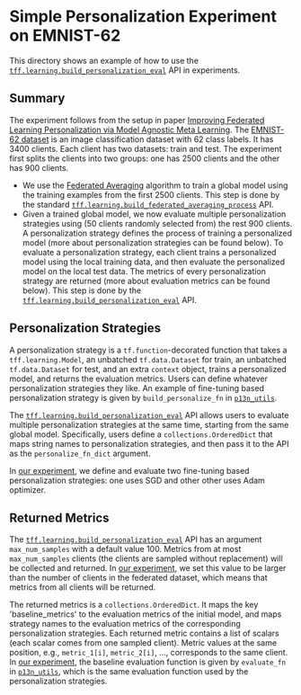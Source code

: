 # Simple Personalization Experiment on EMNIST-62

This directory shows an example of how to use the
[`tff.learning.build_personalization_eval`](https://www.tensorflow.org/federated/api_docs/python/tff/learning/build_personalization_eval)
API in experiments.

## Summary

The experiment follows from the setup in paper
[Improving Federated Learning Personalization via Model Agnostic Meta Learning](https://arxiv.org/abs/1909.12488).
The
[EMNIST-62 dataset](https://www.tensorflow.org/federated/api_docs/python/tff/simulation/datasets/emnist/load_data)
is an image classification dataset with 62 class labels. It has 3400 clients.
Each client has two datasets: train and test. The experiment first splits the
clients into two groups: one has 2500 clients and the other has 900 clients.

*   We use the [Federated Averaging](https://arxiv.org/abs/1602.05629) algorithm
    to train a global model using the training examples from the first 2500
    clients. This step is done by the standard
    [`tff.learning.build_federated_averaging_process`](https://www.tensorflow.org/federated/api_docs/python/tff/learning/build_federated_averaging_process)
    API.
*   Given a trained global model, we now evaluate multiple personalization
    strategies using (50 clients randomly selected from) the rest 900 clients. A
    personalization strategy defines the process of training a personalized
    model (more about personalization strategies can be found below). To
    evaluate a personalization strategy, each client trains a personalized model
    using the local training data, and then evaluate the personalized model on
    the local test data. The metrics of every personalization strategy are
    returned (more about evaluation metrics can be found below). This step is
    done by the
    [`tff.learning.build_personalization_eval`](https://www.tensorflow.org/federated/api_docs/python/tff/learning/build_personalization_eval)
    API.

## Personalization Strategies

A personalization strategy is a `tf.function`-decorated function that takes a
`tff.learning.Model`, an unbatched `tf.data.Dataset` for train, an unbatched
`tf.data.Dataset` for test, and an extra `context` object, trains a personalized
model, and returns the evaluation metrics. Users can define whatever
personalization strategies they like. An example of fine-tuning based
personalization strategy is given by `build_personalize_fn` in
[`p13n_utils`](https://github.com/tensorflow/federated/blob/main/tensorflow_federated/examples/personalization/p13n_utils.py).

The
[`tff.learning.build_personalization_eval`](https://www.tensorflow.org/federated/api_docs/python/tff/learning/build_personalization_eval)
API allows users to evaluate multiple personalization strategies at the same
time, starting from the same global model. Specifically, users define a
`collections.OrderedDict` that maps string names to personalization strategies,
and then pass it to the API as the `personalize_fn_dict` argument.

In
[our experiment](https://github.com/tensorflow/federated/blob/main/tensorflow_federated/examples/personalization/emnist_p13n_main.py),
we define and evaluate two fine-tuning based personalization strategies: one
uses SGD and other other uses Adam optimizer.

## Returned Metrics

The
[`tff.learning.build_personalization_eval`](https://www.tensorflow.org/federated/api_docs/python/tff/learning/build_personalization_eval)
API has an argument `max_num_samples` with a default value 100. Metrics from at
most `max_num_samples` clients (the clients are sampled without replacement)
will be collected and returned. In
[our experiment](https://github.com/tensorflow/federated/blob/main/tensorflow_federated/examples/personalization/emnist_p13n_main.py),
we set this value to be larger than the number of clients in the federated
dataset, which means that metrics from all clients will be returned.

The returned metrics is a `collections.OrderedDict`. It maps the key
'baseline_metrics' to the evaluation metrics of the initial model, and maps
strategy names to the evaluation metrics of the corresponding personalization
strategies. Each returned metric contains a list of scalars (each scalar comes
from one sampled client). Metric values at the same position, e.g.,
`metric_1[i]`, `metric_2[i]`, ..., corresponds to the same client. In
[our experiment](https://github.com/tensorflow/federated/blob/main/tensorflow_federated/examples/personalization/emnist_p13n_main.py),
the baseline evaluation function is given by `evaluate_fn` in
[`p13n_utils`](https://github.com/tensorflow/federated/blob/main/tensorflow_federated/examples/personalization/p13n_utils.py),
which is the same evaluation function used by the personalization strategies.
